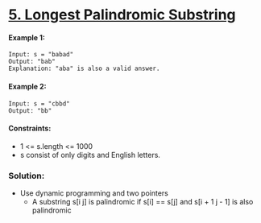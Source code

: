 ﻿# [5. Longest Palindromic Substring](https://leetcode.com/problems/longest-palindromic-substring)

#### Example 1:
```
Input: s = "babad"
Output: "bab"
Explanation: "aba" is also a valid answer.
``` 

#### Example 2:
```
Input: s = "cbbd"
Output: "bb"
``` 

#### Constraints:

- 1 <= s.length <= 1000
- s consist of only digits and English letters.


### Solution:
- Use dynamic programming and two pointers
  - A substring s[i j] is palindromic if s[i] == s[j] and s[i + 1 j - 1] is also palindromic